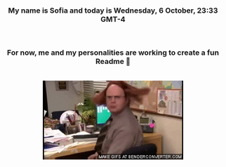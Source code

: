 


<div align="center">
<h3 >My name is Sofia and today is Wednesday, 6 October, 23:33 GMT-4</h3><br>
<h3 >For now, me and my personalities are working to create a fun Readme 👋
</h3><br>
<img src='img/dwight.gif' alt='working...'/>
</div>
